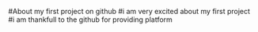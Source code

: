 #About my first project on github
#i am very excited about my first project
#i am thankfull to the github for providing platform
